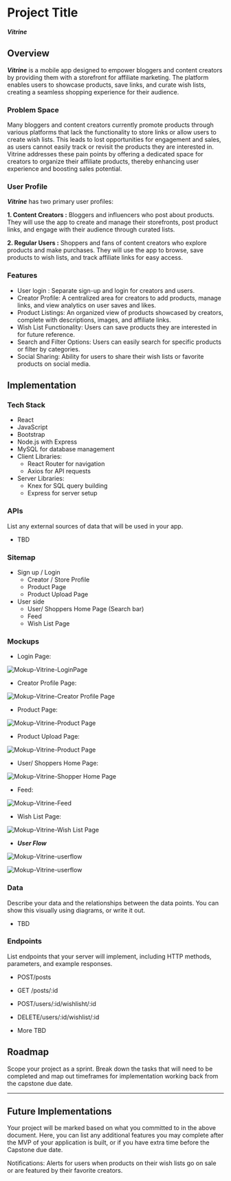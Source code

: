 # Project Title

**_Vitrine_**

## Overview

**_Vitrine_** is a mobile app designed to empower bloggers and content creators by providing them with a storefront for affiliate marketing. The platform enables users to showcase products, save links, and curate wish lists, creating a seamless shopping experience for their audience.

### Problem Space

Many bloggers and content creators currently promote products through various platforms that lack the functionality to store links or allow users to create wish lists. This leads to lost opportunities for engagement and sales, as users cannot easily track or revisit the products they are interested in. Vitrine addresses these pain points by offering a dedicated space for creators to organize their affiliate products, thereby enhancing user experience and boosting sales potential.

### User Profile

**_Vitrine_** has two primary user profiles:

**1. Content Creators :** Bloggers and influencers who post about products. They will use the app to create and manage their storefronts, post product links, and engage with their audience through curated lists.

**2. Regular Users :** Shoppers and fans of content creators who explore products and make purchases. They will use the app to browse, save products to wish lists, and track affiliate links for easy access.

### Features

- User login : Separate sign-up and login for creators and users.
- Creator Profile: A centralized area for creators to add products, manage links, and view analytics on user saves and likes.
- Product Listings: An organized view of products showcased by creators, complete with descriptions, images, and affiliate links.
- Wish List Functionality: Users can save products they are interested in for future reference.
- Search and Filter Options: Users can easily search for specific products or filter by categories.
- Social Sharing: Ability for users to share their wish lists or favorite products on social media.

## Implementation

### Tech Stack

- React
- JavaScript
- Bootstrap
- Node.js with Express
- MySQL for database management
- Client Libraries:
  - React Router for navigation
  - Axios for API requests
- Server Libraries:
  - Knex for SQL query building
  - Express for server setup

### APIs

List any external sources of data that will be used in your app.

- TBD

### Sitemap

- Sign up / Login
  - Creator / Store Profile
  - Product Page
  - Product Upload Page
- User side
  - User/ Shoppers Home Page (Search bar)
  - Feed
  - Wish List Page

### Mockups

- Login Page:

![Mokup-Vitrine-LoginPage](./src/assets/mockups/Login%20Page.svg)

- Creator Profile Page:

![Mokup-Vitrine-Creator Profile Page](./src/assets/mockups/Creator%20Profile.svg)

- Product Page:

![Mokup-Vitrine-Product Page](./src/assets/mockups/Product%20Page.svg)

- Product Upload Page:

![Mokup-Vitrine-Product Page](./src/assets/mockups/Product%20Upload%20page.svg)

- User/ Shoppers Home Page:

![Mokup-Vitrine-Shopper Home Page](./src/assets/mockups/User%20Home%20Page.svg)

- Feed:

![Mokup-Vitrine-Feed](./src/assets/mockups/User%20Feed.svg)

- Wish List Page:

![Mokup-Vitrine-Wish List Page](./src/assets/mockups/User%20Wishlist.svg)

- **_User Flow_**

![Mokup-Vitrine-userflow](./src/assets/mockups/Userflow_1.svg)

![Mokup-Vitrine-userflow](./src/assets/mockups/Userflow_2.svg)

### Data

Describe your data and the relationships between the data points. You can show this visually using diagrams, or write it out.

- TBD

### Endpoints

List endpoints that your server will implement, including HTTP methods, parameters, and example responses.

- POST/posts
- GET /posts/:id
- POST/users/:id/wishlisht/:id
- DELETE/users/:id/wishlist/:id

- More TBD

## Roadmap

Scope your project as a sprint. Break down the tasks that will need to be completed and map out timeframes for implementation working back from the capstone due date.

---

## Future Implementations

Your project will be marked based on what you committed to in the above document. Here, you can list any additional features you may complete after the MVP of your application is built, or if you have extra time before the Capstone due date.

Notifications: Alerts for users when products on their wish lists go on sale or are featured by their favorite creators.
